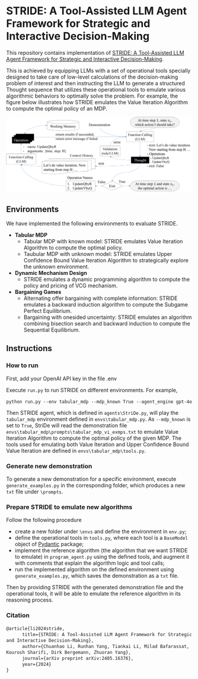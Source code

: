 # STRIDE: A Tool-Assisted LLM Agent Framework for Strategic and Interactive Decision-Making

This repository contains implementation of [STRIDE: A Tool-Assisted LLM Agent Framework for Strategic and Interactive Decision-Making](https://arxiv.org/abs/2405.16376).

This is achieved by equipping LLMs with a set of operational tools specially designed to take care of low-level calculations of the decision-making problem of interest and then instructing the LLM to generate a structured Thought sequence that utilizes these operational tools to emulate various algorithmic behaviors to optimally solve the problem. 
For example, the figure below illustrates how STRIDE emulates the Value Iteration Algorithm to compute the optimal policy of an MDP.

![alt text](figures/reasoning_process.png "STRIDE")

## Environments
We have implemented the following environments to evaluate STRIDE.
- **Tabular MDP**
    - Tabular MDP with known model: STRIDE emulates Value Iteration Algorithm to compute the optimal policy.
    - Taubular MDP with unknown model: STRIDE emulates Upper Confidence Bound Value Iteration Algorithm to strategically explore the unknown environment.
- **Dynamic Mechanism Design**
    - STRIDE emulates a dynamic programming algorithm to compute the policy and pricing of VCG mechanism.
- **Bargaining Games**
    - Alternating offer bargaining with complete information: STRIDE emulates a backward induction algorithm to compute the Subgame Perfect Equilibrium.
    - Bargaining with onesided uncertainty: STRIDE emulates an algorithm combining bisection search and backward induction to compute the Sequential Equilibrium.

## Instructions

### How to run
First, add your OpenAI API key in the file .env

Execute `run.py` to run STRIDE on different environments. For example,
```
python run.py --env tabular_mdp --mdp_known True --agent_engine gpt-4o
```
Then STRIDE agent, which is defined in `agents\StriDe.py`, will play the `tabular_mdp` environment defined in `envs\tabular_mdp.py`. As `--mdp_known` is set to `True`, StriDe will read the demonstration file `envs\tabular_mdp\prompts\tabular_mdp_vi_exmps.txt` to emulate Value Iteration Algorithm to compute the optimal policy of the given MDP. The tools used for emulating both Value Iteration and Upper Confidence Bound Value Iteration are defined in `envs\tabular_mdp\tools.py`.

### Generate new demonstration
To generate a new demonstration for a specific environment, execute `generate_examples.py` in the corresponding folder, which produces a new `txt` file under `\prompts`.

### Prepare STRIDE to emulate new algorithms
Follow the following procedure
- create a new folder under `\envs` and define the environment in `env.py`;
- define the operational tools in `tools.py`, where each tool is a `BaseModel` object of [Pydantic](https://docs.pydantic.dev/latest/) package;
- implement the reference algorithm (the algorithm that we want STRIDE to emulate) in `program_agent.py` using the defined tools, and augment it with comments that explain the algorithm logic and tool calls;
- run the implemented algorithm on the defined environment using `generate_examples.py`, which saves the demonstration as a `txt` file.

Then by providing STRIDE with the generated demonstration file and the operational tools, it will be able to emulate the reference algorithm in its reasoning process.

### Citation
```
@article{li2024stride,
      title={STRIDE: A Tool-Assisted LLM Agent Framework for Strategic and Interactive Decision-Making},
      author={Chuanhao Li, Runhan Yang, Tiankai Li, Milad Bafarassat, Kourosh Sharifi, Dirk Bergemann, Zhuoran Yang},
      journal={arXiv preprint arXiv:2405.16376},
      year={2024}
}
```
